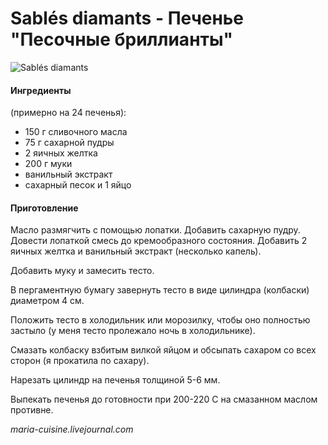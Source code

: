 # Sablés diamants - Печенье "Песочные бриллианты"

![Sablés diamants](https://s-media-cache-ak0.pinimg.com/236x/e9/cc/39/e9cc3952c43f5e3740f83cebd3df2e7f.jpg)

#### Ингредиенты

\(примерно на 24 печенья\):

* 150 г сливочного масла
* 75 г сахарной пудры
* 2 яичных желтка
* 200 г муки
* ванильный экстракт
* сахарный песок и 1 яйцо

#### Приготовление

Масло размягчить с помощью лопатки. Добавить сахарную пудру. Довести лопаткой смесь до кремообразного состояния. Добавить 2 яичных желтка и ванильный экстракт \(несколько капель\).

Добавить муку и замесить тесто.

В пергаментную бумагу завернуть тесто в виде цилиндра \(колбаски\) диаметром 4 см.

Положить тесто в холодильник или морозилку, чтобы оно полностью застыло \(у меня тесто пролежало ночь в холодильнике\).

Смазать колбаску взбитым вилкой яйцом и обсыпать сахаром со всех сторон \(я прокатила по сахару\).

Нарезать цилиндр на печенья толщиной 5-6 мм.

Выпекать печенья до готовности при 200-220 С на смазанном маслом противне.

_maria-cuisine.livejournal.com_
